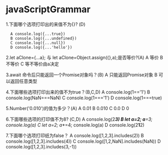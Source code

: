 # javaScriptGrammar


1.下面哪个选项打印出的来值不为{}? (D)
```
  A console.log({...true})
  B console.log({...undefined})
  C console.log({...null})
  D console.log({...'hello'})
```
2.let aClone={...a}; 与 let aClone=Object.assign({},a);是否等价?(A)
  A 等价
  B 不等价
  C 等不等价由a决定

3.await 命令后只能返回一个Promise对象吗？(B)
  A 只能返回Promise对象
  B 可以返回任意类型

4.下面哪些选项打印出来的值不为true？(B,C,D)
  A console.log(1=='1')
  B console.log(NaN===NaN)
  C console.log(1==='1')
  D console.log(1===true)

5.Number('0.010')的值为多少？(A)
  A 0.01
  B 0.010
  C 0.0
  D 0

6.下面哪些选项的打印值不为8? (C,D)
  A console.log(2***3)
  B let a=2; a**=3; console.log(a)
  C let a=2; a**=4; console.log(a)
  D console.log(2**1**2)

7.下面哪个选项打印纸为false？
  A console.log([1,2,3].includes(2))
  B console.log([1,2,3].includes(4))
  C console.log([1,2,NaN].includes(NaN))
  D console.log([1,2,3].includes(3,-1))
